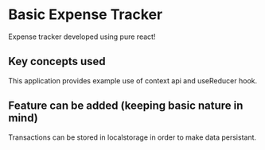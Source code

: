 # Basic Expense Tracker
Expense tracker developed using pure react!

## Key concepts used
This application provides example use of context api and useReducer hook.

## Feature can be added (keeping basic nature in mind)
Transactions can be stored in localstorage in order to make data persistant.
